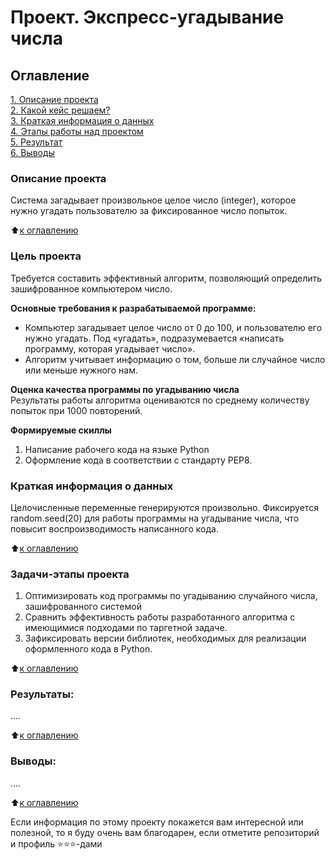 # Проект. Экспресс-угадывание числа

## Оглавление  
[1. Описание проекта](.README.md#Описание-проекта)  
[2. Какой кейс решаем?](.README.md#Какой-кейс-решаем)  
[3. Краткая информация о данных](.README.md#Краткая-информация-о-данных)  
[4. Этапы работы над проектом](.README.md#Этапы-работы-над-проектом)  
[5. Результат](.README.md#Результат)    
[6. Выводы](.README.md#Выводы) 

### Описание проекта    
Система загадывает произвольное целое число (integer), которое нужно угадать пользователю за фиксированное число попыток.

:arrow_up:[к оглавлению](_)


### Цель проекта    
Требуется составить эффективный алгоритм, позволяющий определить зашифрованное компьютером число.

**Основные требования к разрабатываемой программе:**  
- Компьютер загадывает целое число от 0 до 100, и пользователю его нужно угадать. Под «угадать», подразумевается «написать программу, которая угадывает число».
- Алгоритм учитывает информацию о том, больше ли случайное число или меньше нужного нам.

**Оценка качества программы по угадыванию числа**     
Результаты работы алгоритма оцениваются по среднему количеству попыток при 1000 повторений.

**Формируемые скиллы**     
1. Написание рабочего кода на языке Python
2. Оформление кода в соответствии с стандарту PEP8.


### Краткая информация о данных
Целочисленные переменные генерируются произвольно. Фиксируется random.seed(20) для работы программы на угадывание числа, что повысит воспроизводимость написанного кода.
  
:arrow_up:[к оглавлению](.README.md#Оглавление)


### Задачи-этапы проекта  
1. Оптимизировать код программы по угадыванию случайного числа, зашифрованного системой
2. Сравнить эффективность работы разработанного алгоритма с имеющимися подходами по таргетной задаче.
3. Зафиксировать версии библиотек, необходимых для реализации оформленного кода в Python.

:arrow_up:[к оглавлению](.README.md#Оглавление)


### Результаты:  
....

:arrow_up:[к оглавлению](.README.md#Оглавление)


### Выводы:  
....

:arrow_up:[к оглавлению](.README.md#Оглавление)


Если информация по этому проекту покажется вам интересной или полезной, то я буду очень вам благодарен, если отметите репозиторий и профиль ⭐️⭐️⭐️-дами